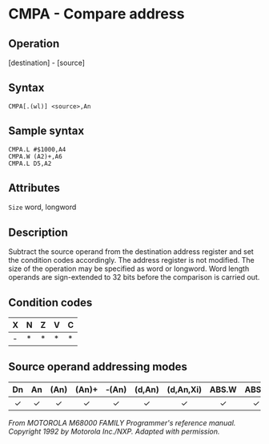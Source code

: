 # CMPA - Compare address

## Operation
[destination] - [source]

## Syntax
```assembly
CMPA[.(wl)] <source>,An
```

## Sample syntax
```assembly
CMPA.L #$1000,A4
CMPA.W (A2)+,A6
CMPA.L D5,A2
```

## Attributes
`Size` word, longword

## Description
Subtract the source operand from the destination address register and set the condition codes accordingly. The address register is not modified. The size of the operation may be specified as word or longword. Word length operands are sign-extended to 32 bits before the comparison is carried out.

## Condition codes
|X|N|Z|V|C|
|--|--|--|--|--|
|-|*|*|*|*|

## Source operand addressing modes
|Dn|An|(An)|(An)+|&#x2011;(An)|(d,An)|(d,An,Xi)|ABS.W|ABS.L|(d,PC)|(d,PC,Xn)|imm|
|:-:|:-:|:-:|:-:|:-:|:-:|:-:|:-:|:-:|:-:|:-:|:-:|
|✓|✓|✓|✓|✓|✓|✓|✓|✓|✓|✓|✓|

*From MOTOROLA M68000 FAMILY Programmer's reference manual. Copyright 1992 by Motorola Inc./NXP. Adapted with permission.*